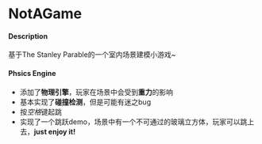 # NotAGame

#### Description
基于The Stanley Parable的一个室内场景建模小游戏~

#### Phsics Engine
- 添加了**物理引擎**，玩家在场景中会受到**重力**的影响
- 基本实现了**碰撞检测**，但是可能有迷之bug
- 按*空格*键起跳
- 实现了一个跳跃demo，场景中有一个不可通过的玻璃立方体，玩家可以跳上去，**just enjoy it!**
